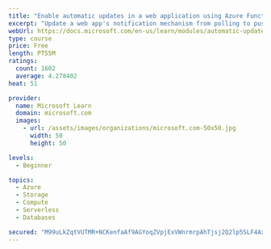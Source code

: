 ```yaml
---
title: "Enable automatic updates in a web application using Azure Functions and SignalR Service"
excerpt: "Update a web app's notification mechanism from polling to push-based architecture with SignalR Service, Azure Cosmos DB and Azure Functions. Use Vue.js and JavaScript to use SignalR using Visual Studio Code."
webUrl: https://docs.microsoft.com/en-us/learn/modules/automatic-update-of-a-webapp-using-azure-functions-and-signalr/
type: course
price: Free
length: PT55M
ratings:
  count: 1602
  average: 4.278402
heat: 51

provider:
  name: Microsoft Learn
  domain: microsoft.com
  images:
    - url: /assets/images/organizations/microsoft.com-50x50.jpg
      width: 50
      height: 50

levels:
  - Beginner

topics:
  - Azure
  - Storage
  - Compute
  - Serverless
  - Databases

secured: "M99uLkZqtVUTMR+NCKenfaAf9AGYoqZVpjExVWnrmrpAhTjsj2Q2lp5SLF4AxIJ/yRlP2aeAVvTufvclGj0ey7O1J5lJiHSnl/W95PugqtRZs8jmTgCi+nx5eYPNpU/vJlLqxAp1gpZLh6Bk2jtC8Nh+/hebpgwoL8p8ZxkeRFmO3LY2TRurf+e+cXzBC+g7hy4V15Trou41AQ3Zh0rng5P7C3ZR4NKDlR2dgT49BzNvrW9tcsYnDQa4gQGfVjDTqdqpwKedK7tpOCilEfrT354IjTXmDv3Na7MRiGCP0/Oza7XP+E5qxDkP5OK4byAdu/eVXw2aobcuv7A85UWdTtycXAylnVD62Bo9vv6l6ib8gmFb+BwN+0d9rhvtupq39hyBIOwqfC4VU8tRRnn9csf7ggc5zTYyKz49rRYW69w=;ou9DKTPEU3LU6Akpg8gnsQ=="
---
```


